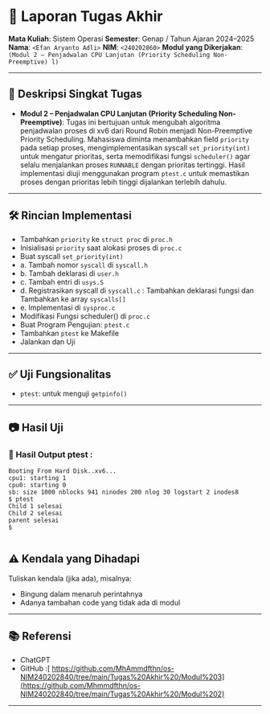 # 📝 Laporan Tugas Akhir

**Mata Kuliah**: Sistem Operasi
**Semester**: Genap / Tahun Ajaran 2024–2025
**Nama**: `<Efan Aryanto Adli>`
**NIM**: `<240202860>`
**Modul yang Dikerjakan**:
`(Modul 2 – Penjadwalan CPU Lanjutan (Priority Scheduling Non-Preemptive)
l)`

---

## 📌 Deskripsi Singkat Tugas

* **Modul 2 – Penjadwalan CPU Lanjutan (Priority Scheduling Non-Preemptive)**:
Tugas ini bertujuan untuk mengubah algoritma penjadwalan proses di xv6 dari Round Robin menjadi Non-Preemptive Priority Scheduling. Mahasiswa diminta menambahkan field `priority` pada setiap proses, mengimplementasikan syscall `set_priority(int)` untuk mengatur prioritas, serta memodifikasi fungsi `scheduler()` agar selalu menjalankan proses `RUNNABLE` dengan prioritas tertinggi. Hasil implementasi diuji menggunakan program `ptest.c` untuk memastikan proses dengan prioritas lebih tinggi dijalankan terlebih dahulu.
---

## 🛠️ Rincian Implementasi
* Tambahkan `priority` ke `struct proc` di `proc.h`
* Inisialisasi `priority` saat alokasi proses di `proc.c`
* Buat syscall `set_priority(int)`
* a. Tambah nomor `syscall` di `syscall.h`
* b. Tambah deklarasi di `user.h`
* c. Tambah entri di `usys.S`
* d. Registrasikan syscall di `syscall.c` : Tambahkan deklarasi fungsi dan Tambahkan       ke array `syscalls[]`
* e. Implementasi di `sysproc.c`
* Modifikasi Fungsi scheduler() di `proc.c`
* Buat Program Pengujian: `ptest.c`
* Tambahkan `ptest` ke Makefile
* Jalankan dan Uji
---

## ✅ Uji Fungsionalitas

* `ptest`: untuk menguji `getpinfo()`

---

## 📷 Hasil Uji

### 📍 Hasil Output ptest :

```
Booting From Hard Disk..xv6...
cpu1: starting 1
cpu0: starting 0
sb: size 1000 nblocks 941 ninodes 200 nlog 30 logstart 2 inodes8
$ ptest
Child 1 selesai  
Child 2 selesai
parent selesai
$
  
```

## ⚠️ Kendala yang Dihadapi

Tuliskan kendala (jika ada), misalnya:

* Bingung dalam menaruh perintahnya
* Adanya tambahan code yang tidak ada di modul

---

## 📚 Referensi

* ChatGPT
* GitHub :[ https://github.com/MhAmmdfthn/os-NIM240202840/tree/main/Tugas%20Akhir%20/Modul%203](https://github.com/Mhmmdfthn/os-NIM240202840/tree/main/Tugas%20Akhir%20/Modul%202)

---
